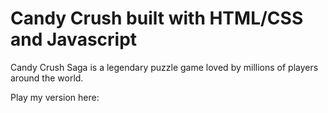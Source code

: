 # Candy Crush built with HTML/CSS and Javascript
Candy Crush Saga is a legendary puzzle game loved by millions of players around the world.

Play my version here:
